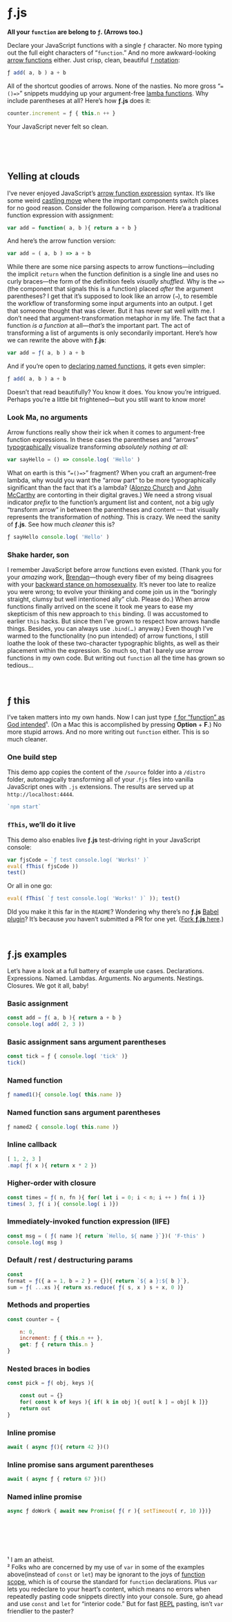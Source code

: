 

# ƒ.js

__All your `function` are belong to `ƒ`. (Arrows too.)__  

Declare your JavaScript functions with a single `ƒ` character. No more typing out the full eight characters of “`function`.” And no more awkward-looking [arrow functions](https://developer.mozilla.org/en-US/docs/Web/JavaScript/Reference/Functions/Arrow_functions) either. Just crisp, clean, beautiful [`ƒ` notation](https://en.wikipedia.org/wiki/%C6%91#Italic): 

```javascript
ƒ add( a, b ) a + b
```

All of the shortcut goodies of arrows. None of the nasties. No more gross “`=()=>`” snippets muddying up your argument-free [lamba functions](https://en.wikipedia.org/wiki/Anonymous_function). Why include parentheses at all? Here’s how __ƒ.js__ does it:

```javascript
counter.increment = ƒ { this.n ++ }
```
Your JavaScript never felt so clean.




<br><br><br>




##  Yelling at clouds

I’ve never enjoyed JavaScript’s
[arrow function expression](https://developer.mozilla.org/en-US/docs/Web/JavaScript/Reference/Functions/Arrow_functions) syntax. It’s like some weird 
[castling move](https://en.wikipedia.org/wiki/Castling) where the important components switch places for no good reason. Consider the following comparison. Here’a a traditional function expression with assignment:

```javascript
var add = function( a, b ){ return a + b }
```

And here’s the arrow function version:

```javascript
var add = ( a, b ) => a + b
```

While there are some nice parsing aspects to arrow functions—including the implicit `return` when the function definition is a single line and uses no curly braces—the form of the definition feels _visually shuffled._ Why is the `=>` (the component that signals this is a function) placed _after_ the argument parentheses? I get that it’s supposed to look like an arrow (`→`), to resemble the workflow of transforming some input arguments into an output. I get that someone thought that was clever. But it has never sat well with me. I don’t need that argument-transformation metaphor in my life. The fact that a function _is a function_ at all—_that’s_ the important part. The act of transforming a list of arguments is only secondarily important. Here’s how we can rewrite the above with __ƒ.js__:
```javascript
var add = ƒ( a, b ) a + b
```

And if you’re open to [declaring named functions](https://developer.mozilla.org/en-US/docs/Web/JavaScript/Guide/Functions#function_declarations), it gets even simpler:

```javascript
ƒ add( a, b ) a + b
```
Doesn’t that read beautifully? You know it does. You know you’re intrigued. Perhaps you’re a little bit frightened—but you still want to know more!




###  Look Ma, no arguments

Arrow functions really show their ick when it comes to argument-free function expressions. In these cases the parentheses and “arrows” [typographically](https://en.wikipedia.org/wiki/Typography) visualize transforming _absolutely nothing at all:_ 

```javascript
var sayHello = () => console.log( 'Hello' )
```

What on earth is this “`=()=>`” fragment? When you craft an argument-free lambda, why would you want the “arrow part” to be more typographically significant than the fact that it’s a lambda? ([Alonzo Church](https://en.wikipedia.org/wiki/Alonzo_Church) and [John McCarthy](https://en.wikipedia.org/wiki/John_McCarthy_(computer_scientist)) are contorting in their digital graves.) We need a strong visual indicator _prefix_ to the function’s argument list and content, not a big ugly “transform arrow” in between the parentheses and content — that visually represents the transformation of _nothing_. This is crazy. We need the sanity of __ƒ.js__. See how much _cleaner_ this is?

```javascript
ƒ sayHello console.log( 'Hello' )
```




###  Shake harder, son

I remember JavaScript before arrow functions even existed. (Thank you for your _amazing_ work, [Brendan](https://en.wikipedia.org/wiki/Brendan_Eich)—though every fiber of my being disagrees with your [backward stance on homosexuality](https://www.theguardian.com/technology/2014/apr/03/mozilla-ceo-brendan-eich-resigns-prop-8). It’s never too late to realize you were wrong; to evolve your thinking and come join us in the “boringly straight, clumsy but well intentioned ally” club. Please do.) When arrow functions finally arrived on the scene it took me years to ease my skepticism of this new approach to `this` binding. (I was accustomed to earlier `this` hacks. But since then I’ve grown to respect how arrows handle things. Besides, you can always use `.bind(…)` anyway.) Even though I’ve warmed to the functionality (no pun intended) of arrow functions, I still loathe the look of these two-character typographic blights, as well as their placement within the expression. So much so, that I barely use arrow functions in my own code. But writing out `function` all the time has grown so tedious… 


<br>


##  ƒ this

I’ve taken matters into my own hands. Now I can just type [`ƒ` for “function” as God intended](https://en.wikipedia.org/wiki/%C6%91#Italic)¹. (On a Mac this is accomplished by pressing __Option__ + __F__.) No more stupid arrows. And no more writing out `function` either. This is so much cleaner. 


###  One build step

This demo app copies the content of the `/source` folder into a `/distro` folder, automagically transforming all of your .`fjs` files into vanilla JavaScript ones with `.js` extensions. The results are served up at `http://localhost:4444`. 
```javascript
`npm start`
```

###  `fThis`, we’ll do it live

This demo also enables live __ƒ.js__ test-driving right in your JavaScript console:
```javascript
var fjsCode = `ƒ test console.log( 'Works!' )`
eval( fThis( fjsCode ))
test()
```

Or all in one go:
```javascript
eval( fThis( `ƒ test console.log( 'Works!' )` )); test()
```

DId you make it this far in the `README`? Wondering why there’s no __ƒ.js__ [Babel plugin](https://babeljs.io/)? It’s because _you_ haven’t submitted a PR for one yet. ([Fork __ƒ.js__ here](https://github.com/stewdio/f-js/fork).)




<br>




##  ƒ.js examples

Let’s have a look at a full battery of example use cases. Declarations. Expressions. Named. Lambdas. Arguments. No arguments. Nestings. Closures. We got it all, baby!

###  Basic assignment
```javascript
const add = ƒ( a, b ){ return a + b }  
console.log( add( 2, 3 ))
```

###  Basic assignment sans argument parentheses
```javascript
const tick = ƒ { console.log( 'tick' )}  
tick()
```

###  Named function
```javascript
ƒ named1(){ console.log( this.name )}
```

###  Named function sans argument parentheses
```javascript
ƒ named2 { console.log( this.name )}
```

###  Inline callback
```javascript
[ 1, 2, 3 ]
.map( ƒ( x ){ return x * 2 })
```

###  Higher-order with closure
```javascript
const times = ƒ( n, fn ){ for( let i = 0; i < n; i ++ ) fn( i )}
times( 3, ƒ( i ){ console.log( i )})
```

###  Immediately-invoked function expression (IIFE)
```javascript
const msg = ( ƒ( name ){ return `Hello, ${ name }`})( 'F-this' )
console.log( msg )
```

###  Default / rest / destructuring params
```javascript
const 
format = ƒ({ a = 1, b = 2 } = {}){ return `${ a }:${ b }`},
sum = ƒ( ...xs ){ return xs.reduce( ƒ( s, x ) s + x, 0 )}
```

###  Methods and properties
```javascript
const counter = {

	n: 0,
	increment: ƒ { this.n ++ },
	get: ƒ { return this.n }
}
```

###  Nested braces in bodies
```javascript
const pick = ƒ( obj, keys ){

	const out = {}
	for( const k of keys ){ if( k in obj ){ out[ k ] = obj[ k ]}}
	return out
}
```

###  Inline promise
```javascript
await ( async ƒ(){ return 42 })()
```

###  Inline promise sans argument parentheses
```javascript
await ( async ƒ { return 67 })()
```

###  Named inline promise
```javascript
async ƒ doWork { await new Promise( ƒ( r ){ setTimeout( r, 10 )})}
```




<br><br><br><br>




¹ I am an atheist.  
² Folks who are concerned by my use of `var` in some of the examples above(instead of `const` or `let`) may be ignorant to the joys of [function scope](https://developer.mozilla.org/en-US/docs/Web/JavaScript/Guide/Closures#scoping_with_let_and_const), which is of course the standard for `function` declarations. Plus `var` lets you redeclare to your heart’s content, which means no errors when repeatedly pasting code snippets directly into your console. Sure, go ahead and use `const` and `let` for “interior code.” But for fast [REPL](https://en.wikipedia.org/wiki/Read–eval–print_loop) pasting, isn’t `var` friendlier to the paster? 